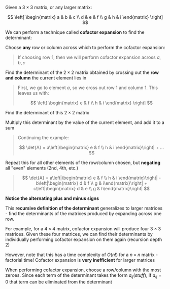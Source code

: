 Given a $3\times 3$ matrix, or any larger matrix:

$$
\left[
\begin{matrix}
a & b & c \\
d & e & f \\
g & h & i
\end{matrix}
\right]
$$

We can perform a technique called **cofactor expansion** to find the determinant:

Choose **any** row or column across which to perform the cofactor expansion:

> If choosing row 1, then we will perform cofactor expansion across $a, b, c$

Find the determinant of the $2 \times 2$ matrix obtained by crossing out the **row and column** the current element lies in

> First, we go to element $a$, so we cross out row 1 and column 1. This leaves us with:
>
> $$
>  \left[ \begin{matrix} e & f \\ h & i  \end{matrix} \right] 
> $$

Find the determinant of this $2 \times 2$ matrix

Multiply this determinant by the value of the current element, and add it to a sum

> Continuing the example:
>
> $$
> \det{A} = a\left|\begin{matrix} e & f \\ h & i \end{matrix}\right| + ... 
> $$

Repeat this for all other elements of the row/column chosen, but **negating** all "even" elements (2nd, 4th, etc.)

> $$
> \det{A} = a\left|\begin{matrix} e & f \\ h & i \end{matrix}\right|  - b\left|\begin{matrix} d & f \\ g & i\end{matrix}\right| + c\left|\begin{matrix} d & e \\ g & h\end{matrix}\right|
> $$

**Notice the alternating plus and minus signs**

This **recursive definition of the determinant** generalizes to larger matrices - find the determinants of the matrices produced by expanding across one row.

For example, for a $4 \times 4$ matrix, cofactor expansion will produce four $3 \times 3$ matrices. Given these four matrices, we can find their determinants by individually performing cofactor expansion on them again (recursion depth 2)

However, note that this has a time complexity of $O(n!)$ for a $n\times n$ matrix - factorial time! Cofactor expansion is **very inefficient** for larger matrices

When performing cofactor expansion, choose a row/column with the most zeroes. Since each term of the determinant takes the form $a_{ij}(stuff)$, if $a_{ij}=0$ that term can be eliminated from the determinant